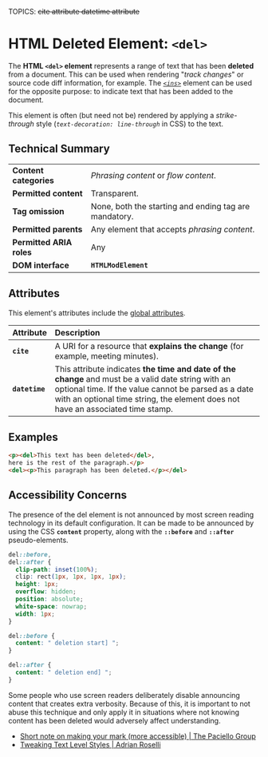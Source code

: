TOPICS: <del>
        <del> cite attribute
        <del> datetime attribute

# HTML Deleted Element: `<del>`

The **HTML `<del>` element** represents a range of text that has been **deleted** from a document.
This can be used when rendering "*track changes*" or source code diff information, for example.
The *[`<ins>`](/en/webfrontend/<ins>)* element can be used for the opposite purpose:
to indicate text that has been added to the document.

This element is often (but need not be) rendered by applying a
*strike-through* style (*`text-decoration: line-through`* in CSS) to the text.

## Technical Summary

|  |  |
| :-- | :-- |
| **Content categories** | *Phrasing content* or *flow content*. |
| **Permitted content**| Transparent. |
| **Tag omission** | None, both the starting and ending tag are mandatory. |
| **Permitted parents** | Any element that accepts *phrasing content*. |
| **Permitted ARIA roles**| Any |
| **DOM interface** | **`HTMLModElement`** |

## Attributes

This element's attributes include the [global attributes](/en/webfrontend/HTML_Global_Attributes).

| Attribute | Description |
| :-- | :-- |
| **`cite`** | A URI for a resource that **explains the change** (for example, meeting minutes).
| **`datetime`** | This attribute indicates **the time and date of the change** and must be a valid date string with an optional time. If the value cannot be parsed as a date with an optional time string, the element does not have an associated time stamp.

## Examples

```html
<p><del>This text has been deleted</del>,
here is the rest of the paragraph.</p>
<del><p>This paragraph has been deleted.</p></del>
```

## Accessibility Concerns

The presence of the del element is not announced by most screen reading technology in its default
configuration. It can be made to be announced by using the CSS **`content`** property, along
with the **`::before`** and **`::after`** pseudo-elements.

```css
del::before,
del::after {
  clip-path: inset(100%);
  clip: rect(1px, 1px, 1px, 1px);
  height: 1px;
  overflow: hidden;
  position: absolute;
  white-space: nowrap;
  width: 1px;
}

del::before {
  content: " deletion start] ";
}

del::after {
  content: " deletion end] ";
}
```

Some people who use screen readers deliberately disable announcing content that creates extra
verbosity. Because of this, it is important to not abuse this technique and only apply it in
situations where not knowing content has been deleted would adversely affect understanding.

- [Short note on making your mark (more accessible) | The Paciello Group](https://developer.paciellogroup.com/blog/2017/12/short-note-on-making-your-mark-more-accessible/)
- [Tweaking Text Level Styles | Adrian Roselli](http://adrianroselli.com/2017/12/tweaking-text-level-styles.html)
